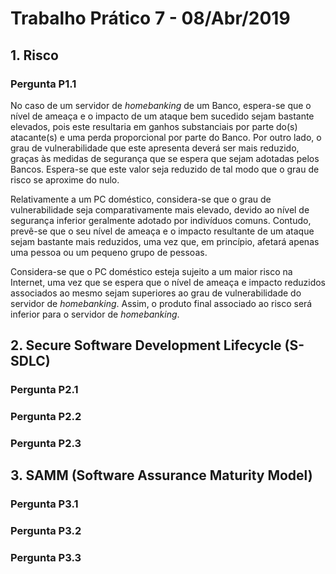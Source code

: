 # Trabalho Prático 7 - 08/Abr/2019

## 1. Risco

### Pergunta P1.1

No caso de um servidor de *homebanking* de um Banco, espera-se que o nível de ameaça e o impacto de um ataque bem sucedido sejam bastante elevados, pois este resultaria em ganhos substanciais por parte do(s) atacante(s) e uma perda proporcional por parte do Banco. Por outro lado, o grau de vulnerabilidade que este apresenta deverá ser mais reduzido, graças às medidas de segurança que se espera que sejam adotadas pelos Bancos. Espera-se que este valor seja reduzido de tal modo que o grau de risco se aproxime do nulo.

Relativamente a um PC doméstico, considera-se que o grau de vulnerabilidade seja comparativamente mais elevado, devido ao nível de segurança inferior geralmente adotado por indivíduos comuns. Contudo, prevê-se que o seu nível de ameaça e o impacto resultante de um ataque sejam bastante mais reduzidos, uma vez que, em princípio, afetará apenas uma pessoa ou um pequeno grupo de pessoas.

Considera-se que o PC doméstico esteja sujeito a um maior risco na Internet, uma vez que se espera que o nível de ameaça e impacto reduzidos associados ao mesmo sejam superiores ao grau de vulnerabilidade do servidor de *homebanking*. Assim, o produto final associado ao risco será inferior para o servidor de *homebanking*.

## 2. Secure Software Development Lifecycle (S-SDLC)

### Pergunta P2.1

### Pergunta P2.2

### Pergunta P2.3

## 3. SAMM (Software Assurance Maturity Model)

### Pergunta P3.1

### Pergunta P3.2

### Pergunta P3.3
